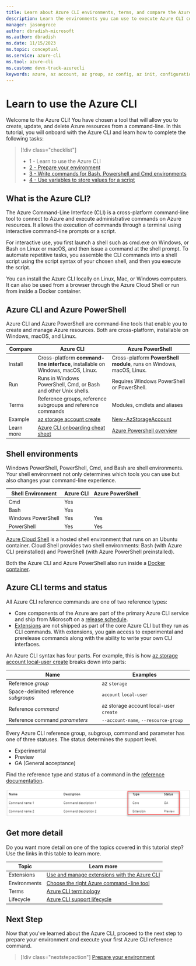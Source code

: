 ```yaml
---
title: Learn about Azure CLI environments, terms, and compare the Azure CLI to Azure PowerShell | Microsoft Docs
description: Learn the environments you can use to execute Azure CLI commands, Azure CLI terms, how the Azure CLI compares to Azure PowerShell.
manager: jasongroce
author: dbradish-microsoft
ms.author: dbradish
ms.date: 11/15/2023
ms.topic: conceptual
ms.service: azure-cli
ms.tool: azure-cli
ms.custom: devx-track-azurecli
keywords: azure, az account, az group, az config, az init, configuration
---
```

# Learn to use the Azure CLI

Welcome to the Azure CLI! You have chosen a tool that will allow you to create, update, and delete Azure resources from a command-line. In this tutorial, you will onboard with the Azure CLI and learn how to complete the following tasks:

> [!div class="checklist"]
>
> * 1 - Learn to use the Azure CLI
> * [2 - Prepare your environment](./get-started-tutorial-1-prepare-environment.md)
> * [3 - Write commands for Bash, Powershell and Cmd environments](./get-started-tutorial-2-work-environments.md)
> * [4 - Use variables to store values for a script](./get-started-tutorial-3-use-variables.md)

## What is the Azure CLI?

The Azure Command-Line Interface (CLI) is a cross-platform command-line tool to connect to Azure and execute administrative commands on Azure resources. It allows the execution of commands through a terminal using interactive command-line prompts or a script.

For interactive use, you first launch a shell such as cmd.exe on Windows, or Bash on Linux or macOS, and then issue a command at the shell prompt. To automate repetitive tasks, you assemble the CLI commands into a shell script using the script syntax of your chosen shell, and then you execute the script.

You can install the Azure CLI locally on Linux, Mac, or Windows computers. It can also be used from a browser through the Azure Cloud Shell or run from inside a Docker container.

## Azure CLI and Azure PowerShell

Azure CLI and Azure PowerShell are command-line tools that enable you to create and manage Azure resources. Both are cross-platform, installable on Windows, macOS, and Linux.

| Compare | Azure CLI | Azure PowerShell |
|-|-|-|
|Install|Cross-platform **command-line interface**, installable on Windows, macOS, Linux. | Cross-platform **PowerShell module**, runs on Windows, macOS, Linux.
|Run|Runs in Windows PowerShell, Cmd, or Bash and other Unix shells.| Requires Windows PowerShell or PowerShell.
|Terms| Reference groups, reference subgroups and reference commands | Modules, cmdlets and aliases
|Example | [az storage account create](/cli/azure/storage/account#az-storage-account-create) | [New-AzStorageAccount](/powershell/module/az.storage/new-azstorageaccount) |
|Learn more | [Azure CLI onboarding cheat sheet](./cheat-sheet-onboarding.md) | [Azure Powershell overview](/powershell/azure/what-is-azure-powershell)

## Shell environments

Windows PowerShell, PowerShell, Cmd, and Bash are shell environments. Your shell environment not only determines which tools you can use but also changes your command-line experience.

| Shell Environment | Azure CLI | Azure PowerShell
|-|-|-|
|Cmd | Yes | |
|Bash| Yes | |
|Windows PowerShell | Yes |Yes
|PowerShell | Yes | Yes

[Azure Cloud Shell](/azure/cloud-shell/get-started) is a hosted shell environment that runs on an Ubuntu container. Cloud Shell provides two shell environments: Bash (with Azure CLI preinstalled) and PowerShell (with Azure PowerShell preinstalled).

Both the Azure CLI and Azure PowerShell also run inside a [Docker container](./run-azure-cli-docker.md).

## Azure CLI terms and status

All Azure CLI reference commands are one of two reference types:

* Core components of the Azure are part of the primary Azure CLI service and ship from Microsoft on a [release schedule](./release-notes-azure-cli.md). 
* [Extensions](./azure-cli-extensions-overview.md) are not shipped as part of the core Azure CLI but they run as CLI commands. With extensions, you gain access to experimental and prerelease commands along with the ability to write your own CLI interfaces.

An Azure CLI syntax has four parts. For example, this is how [az storage account local-user create](/cli/azure/storage/account/local-user#az-storage-account-local-user-create) breaks down into parts:

| Name | Examples |
|-|-|
| Reference _group_ | az `storage`
| Space-delimited reference _subgroups_ | `account` `local-user`
| Reference _command_ | az storage account local-user `create`
| Reference command _parameters_ | `--account-name`, `--resource-group`

Every Azure CLI reference group, subgroup, command and parameter has one of three statuses. The status determines the support level.

* Experimental
* Preview
* GA (General acceptance)

Find the reference type and status of a command in the [reference documentation](/cli/azure/reference-index).

![status table](./media/status-table.png)

## Get more detail

Do you want more detail on one of the topics covered in this tutorial step? Use the links in this table to learn more.

|Topic| Learn more|
|-|-|
| Extensions | [Use and manage extensions with the Azure CLI](./azure-cli-extensions-overview.md)
| Environments | [Choose the right Azure command-line tool](./choose-the-right-azure-command-line-tool.md)
| Terms | [Azure CLI terminology](reference-types-and-status.md) |
| Lifecycle | [Azure CLI support lifecycle]()

## Next Step

Now that you've learned about the Azure CLI, proceed to the next step to prepare your environment and execute your first Azure CLI reference command.

> [!div class="nextstepaction"]
> [Prepare your environment](./get-started-tutorial-1-prepare-environment.md)
